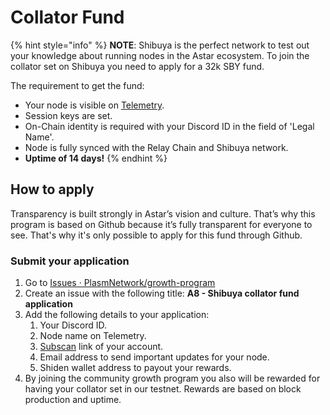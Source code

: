 # Collator Fund

{% hint style="info" %}
**NOTE**: Shibuya is the perfect network to test out your knowledge about running nodes in the Astar ecosystem. To join the collator set on Shibuya you need to apply for a 32k SBY fund.

The requirement to get the fund:

* Your node is visible on [Telemetry](https://telemetry.polkadot.io/#/0xddb89973361a170839f80f152d2e9e38a376a5a7eccefcade763f46a8e567019).
* Session keys are set.
* On-Chain identity is required with your Discord ID in the field of 'Legal Name'.
* Node is fully synced with the Relay Chain and Shibuya network.
* **Uptime of 14 days!**
{% endhint %}

## How to apply

Transparency is built strongly in Astar’s vision and culture. That’s why this program is based on Github because it’s fully transparent for everyone to see. That's why it's only possible to apply for this fund through Github.

### Submit your application

1. Go to [Issues · PlasmNetwork/growth-program](https://github.com/PlasmNetwork/growth-program/issues)
2. Create an issue with the following title: **A8 - Shibuya collator fund application**
3. Add the following details to your application:
   1. Your Discord ID.
   2. Node name on Telemetry.
   3. [Subscan](https://shibuya.subscan.io) link of your account.
   4. Email address to send important updates for your node.
   5. Shiden wallet address to payout your rewards.
4. By joining the community growth program you also will be rewarded for having your collator set in our testnet. Rewards are based on block production and uptime.
